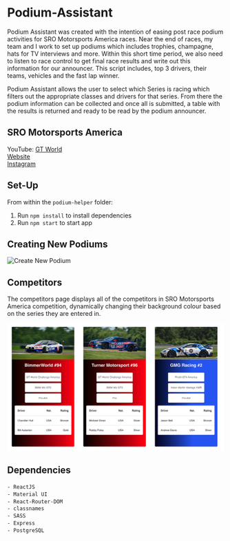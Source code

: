 # Podium-Assistant
Podium Assistant was created with the intention of easing post race podium activities for SRO Motorsports America races. Near the end of races, my team and I work to set up podiums which includes trophies, champagne, hats for TV interviews and more. Within this short time period, we also need to listen to race control to get final race results and write out this information for our announcer. This script includes, top 3 drivers, their teams, vehicles and the fast lap winner. 

Podium Assistant allows the user to select which Series is racing which filters out the appropriate classes and drivers for that series. From there the podium information can be collected and once all is submitted, a table with the results is returned and ready to be read by the podium announcer.

## SRO Motorsports America

YouTube: [GT World](https://www.youtube.com/gtworld)  
[Website](https://www.gt-world-challenge-america.com/)  
[Instagram](https://www.instagram.com/gtworldchallengeamerica/?hl=en)  


## Set-Up
From within the `podium-helper` folder:

1. Run `npm install` to install dependencies
2. Run `npm start` to start app

## Creating New Podiums
![Create New Podium](https://github.com/woobrendan/Podium-Assistant/blob/main/podium-helper/public/docs/podium_creation.gif?raw=true)

## Competitors

The competitors page displays all of the competitors in SRO Motorsports America competition, dynamically changing their background colour based on the series they are entered in.

![Competitors](https://github.com/woobrendan/Podium-Assistant/blob/main/podium-helper/public/docs/competitors.png?raw=true)

## Dependencies
```sh
- ReactJS
- Material UI
- React-Router-DOM
- classnames
- SASS
- Express
- PostgreSQL
```